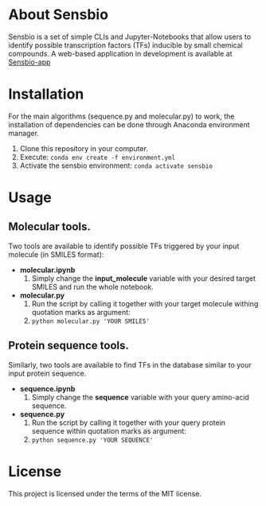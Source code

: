 # About Sensbio

Sensbio is a set of simple CLIs and Jupyter-Notebooks that allow users to identify possible transcription factors (TFs) inducible by small chemical compounds. A web-based application in development is available at [Sensbio-app](https://github.com/jonathan-tellechea/sensbio_app)

# Installation

For the main algorithms (sequence.py and molecular.py) to work, the installation of dependencies can be done through Anaconda environment manager.
1. Clone this repository in your computer.
2. Execute: `conda env create -f environment.yml`
3. Activate the sensbio environment: `conda activate sensbio`

# Usage
## Molecular tools.

Two tools are available to identify possible TFs triggered by your input molecule (in SMILES format):

- **molecular.ipynb** 
    1. Simply change the **input_molecule** variable with your desired target SMILES and run the whole notebook.
- **molecular.py**
    1. Run the script by calling it together with your target molecule withing quotation marks as argument:
    2. `python molecular.py 'YOUR SMILES'`

## Protein sequence tools.

Similarly, two tools are available to find TFs in the database similar to your input protein sequence.

- **sequence.ipynb** 
    1. Simply change the **sequence** variable with your query amino-acid sequence.
- **sequence.py**
    1. Run the script by calling it together with your query protein sequence within quotation marks as argument:
    2. `python sequence.py 'YOUR SEQUENCE'`

# License

This project is licensed under the terms of the MIT license.
